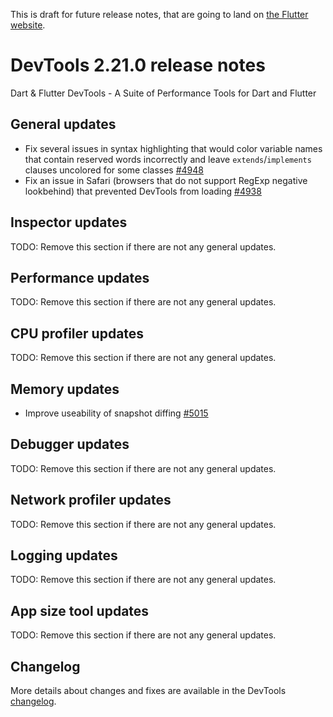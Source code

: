 This is draft for future release notes, that are going to land on
[the Flutter website](https://docs.flutter.dev/development/tools/devtools/release-notes).

# DevTools 2.21.0 release notes

Dart & Flutter DevTools - A Suite of Performance Tools for Dart and Flutter

## General updates

- Fix several issues in syntax highlighting that would color variable names that contain reserved words incorrectly and leave `extends`/`implements` clauses uncolored for some classes [#4948](https://github.com/flutter/devtools/pull/4948)
- Fix an issue in Safari (browsers that do not support RegExp negative lookbehind) that prevented DevTools from loading [#4938](https://github.com/flutter/devtools/pull/4938)

## Inspector updates
TODO: Remove this section if there are not any general updates.

## Performance updates
TODO: Remove this section if there are not any general updates.

## CPU profiler updates
TODO: Remove this section if there are not any general updates.

## Memory updates

- Improve useability of snapshot diffing [#5015](https://github.com/flutter/devtools/pull/5015)

## Debugger updates
TODO: Remove this section if there are not any general updates.

## Network profiler updates
TODO: Remove this section if there are not any general updates.

## Logging updates
TODO: Remove this section if there are not any general updates.

## App size tool updates
TODO: Remove this section if there are not any general updates.

## Changelog
More details about changes and fixes are available in the DevTools
[changelog](https://github.com/flutter/devtools/blob/master/CHANGELOG.md).

